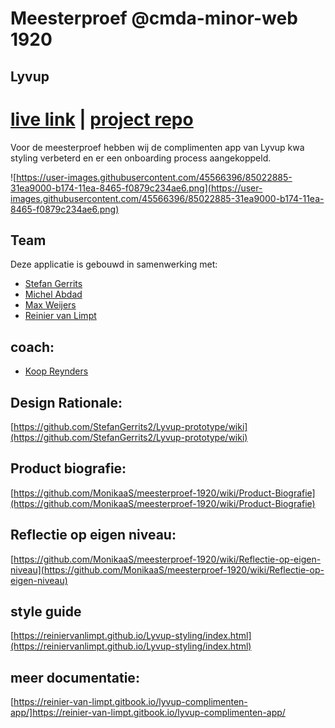 # Meesterproef @cmda-minor-web 1920

## Lyvup
# [live link](https://lyvup.herokuapp.com/) | [project repo](https://github.com/StefanGerrits2/Lyvup-prototype)


Voor de meesterproef hebben wij de complimenten app van Lyvup kwa styling verbeterd en er een onboarding process aangekoppeld.

![https://user-images.githubusercontent.com/45566396/85022885-31ea9000-b174-11ea-8465-f0879c234ae6.png](https://user-images.githubusercontent.com/45566396/85022885-31ea9000-b174-11ea-8465-f0879c234ae6.png)

## Team
Deze applicatie is gebouwd in samenwerking met:

- [Stefan Gerrits](https://github.com/StefanGerrits2/meesterproef-1920)
- [Michel Abdad](https://github.com/mich97)
- [Max Weijers](https://github.com/mordock)
- [Reinier van Limpt](https://github.com/reiniervanlimpt)

## coach:
- [Koop Reynders](https://github.com/KoopReynders)

## Design Rationale:

[https://github.com/StefanGerrits2/Lyvup-prototype/wiki](https://github.com/StefanGerrits2/Lyvup-prototype/wiki)

## Product biografie:

[https://github.com/MonikaaS/meesterproef-1920/wiki/Product-Biografie](https://github.com/MonikaaS/meesterproef-1920/wiki/Product-Biografie)

## Reflectie op eigen niveau:

[https://github.com/MonikaaS/meesterproef-1920/wiki/Reflectie-op-eigen-niveau](https://github.com/MonikaaS/meesterproef-1920/wiki/Reflectie-op-eigen-niveau)

## style guide
[https://reiniervanlimpt.github.io/Lyvup-styling/index.html](https://reiniervanlimpt.github.io/Lyvup-styling/index.html)

## meer documentatie:
[https://reinier-van-limpt.gitbook.io/lyvup-complimenten-app/]https://reinier-van-limpt.gitbook.io/lyvup-complimenten-app/
